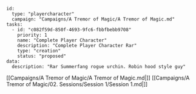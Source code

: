 
```RpgManager4
id: 
  type: "playercharacter"
  campaign: "Campaigns/A Tremor of Magic/A Tremor of Magic.md"
tasks: 
  - id: "c082f59d-850f-4693-9fc6-fbbfbebb9708"
    priority: 1
    name: "Complete Player Character"
    description: "Complete Player Character Rar"
    type: "creation"
    status: "proposed"
data: 
  description: "Rar Summerfang rogue urchin. Robin hood style guy"
```

[[Campaigns/A Tremor of Magic/A Tremor of Magic.md|]]
[[Campaigns/A Tremor of Magic/02. Sessions/Session 1/Session 1.md|]]